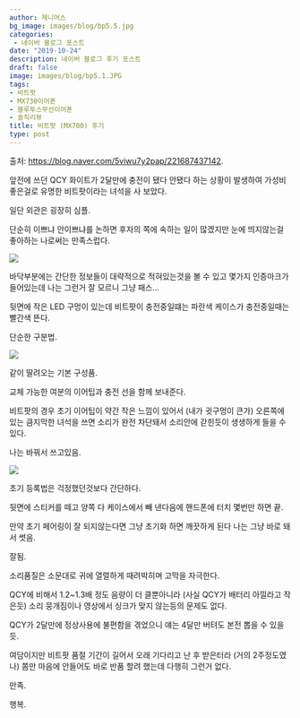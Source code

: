 ```yaml
---
author: 제니어스
bg_image: images/blog/bp5.5.jpg
categories:
 - 네이버 블로그 포스트 
date: "2019-10-24"
description: 네이버 블로그 후기 포스트 
draft: false
image: images/blog/bp5.1.JPG
tags:
- 비트팟
- MX730이어폰
- 블루투스무선이어폰
- 솔직리뷰 
title: 비트팟 (MX700) 후기
type: post
---
```


출처: https://blog.naver.com/5viwu7y2pap/221687437142. 

앞전에 쓰던 QCY 화이트가 2달만에 충전이 됐다 안됐다 하는
상황이 발생하여 가성비 좋은걸로 유명한 비트팟이라는 녀석을 사 보았다.


일단 외관은 굉장히 심플.


단순히 이쁘냐 안이쁘냐를 논하면 후자의 쪽에 속하는 일이 많겠지만 눈에 띄지않는걸 좋아하는 나로써는 만족스럽다.

![](/images/blog/bp5.2.JPG)

바닥부분에는 간단한 정보들이 대략적으로 적혀있는것을 볼 수 있고 몇가지 인증마크가 들어있는데 나는 그런거 잘 모르니 그냥 패스...


뒷면에 작은 LED 구멍이 있는데 비트팟이 충전중일떄는 파란색 케이스가 충전중일때는 빨간색 뜬다.


단순한 구분법.

![](/images/blog/bp5.3.JPG)

같이 딸려오는 기본 구성품.

교체 가능한 여분의 이어팁과 충전 선을 함께 보내준다.

비트팟의 경우 초기 이어팁이 약간 작은 느낌이 있어서 (내가 귓구멍이 큰가) 오른쪽에 있는 큼지막한 녀석을 쓰면 소리가 완전 차단돼서 소리안에 갇힌듯이 생생하게 들을 수 있다.

나는 바꿔서 쓰고있음.

![](/images/blog/bp5.4.JPG)

초기 등록법은 걱정했던것보다 간단하다.

뒷면에 스티커를 떼고 양쪽 다 케이스에서 빼 낸다음에 핸드폰에 터치 몇번만 하면 끝.

만약 초기 페어링이 잘 되지않는다면 그냥 초기화 하면 깨끗하게 된다 나는 그냥 바로 돼서 썻음.

잘됨.

소리품질은 소문대로 귀에 열렬하게 때려박히며 고막을 자극한다.

QCY에 비해서 1.2~1.3배 정도 음량이 더 클뿐아니라 (사실 QCY가 배터리 아낄라고 작은듯) 소리 뭉개짐이나 영상에서 싱크가 맞지 않는등의 문제도 없다.

QCY가 2달만에 정상사용에 불편함을 겪었으니 얘는 4달만 버텨도 본전 뽑을 수 있을듯.

여담이지만 비트팟 품절 기간이 길어서 오래 기다리고 난 후 받은터라 (거의 2주정도였나) 쫌만 마음에 안들어도 바로 반품 할려 했는데 다행히 그런거 없다.


만족.

행복.
